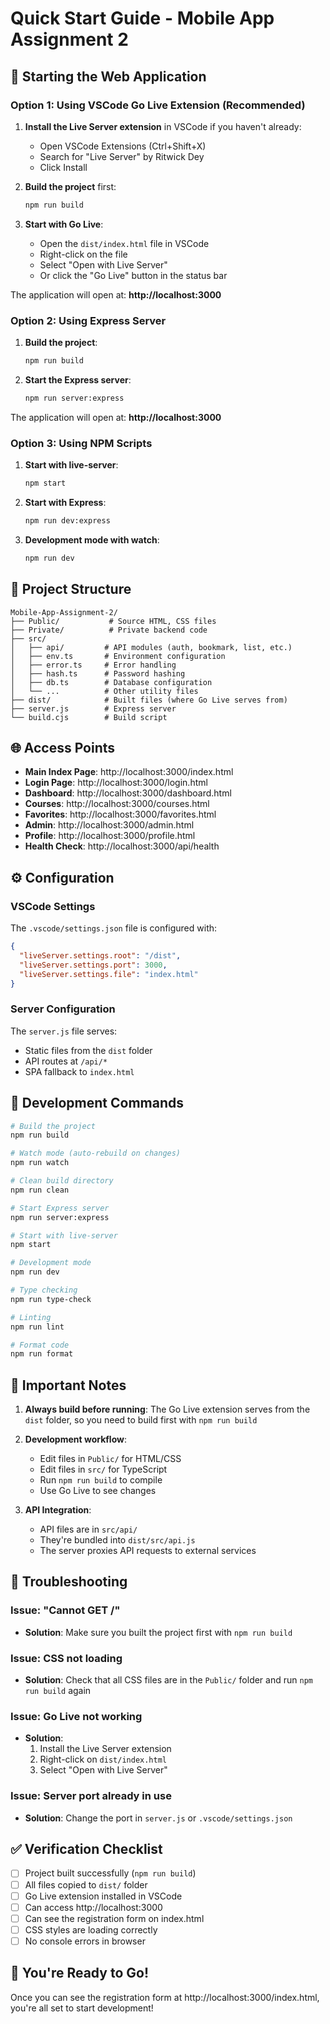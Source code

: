 # Quick Start Guide - Mobile App Assignment 2

## 🚀 Starting the Web Application

### Option 1: Using VSCode Go Live Extension (Recommended)

1. **Install the Live Server extension** in VSCode if you haven't already:
   - Open VSCode Extensions (Ctrl+Shift+X)
   - Search for "Live Server" by Ritwick Dey
   - Click Install

2. **Build the project** first:
   ```bash
   npm run build
   ```

3. **Start with Go Live**:
   - Open the `dist/index.html` file in VSCode
   - Right-click on the file
   - Select "Open with Live Server"
   - Or click the "Go Live" button in the status bar

The application will open at: **http://localhost:3000**

### Option 2: Using Express Server

1. **Build the project**:
   ```bash
   npm run build
   ```

2. **Start the Express server**:
   ```bash
   npm run server:express
   ```

The application will open at: **http://localhost:3000**

### Option 3: Using NPM Scripts

1. **Start with live-server**:
   ```bash
   npm start
   ```

2. **Start with Express**:
   ```bash
   npm run dev:express
   ```

3. **Development mode with watch**:
   ```bash
   npm run dev
   ```

## 📁 Project Structure

```
Mobile-App-Assignment-2/
├── Public/           # Source HTML, CSS files
├── Private/          # Private backend code
├── src/
│   ├── api/         # API modules (auth, bookmark, list, etc.)
│   ├── env.ts       # Environment configuration
│   ├── error.ts     # Error handling
│   ├── hash.ts      # Password hashing
│   ├── db.ts        # Database configuration
│   └── ...          # Other utility files
├── dist/            # Built files (where Go Live serves from)
├── server.js        # Express server
└── build.cjs        # Build script
```

## 🌐 Access Points

- **Main Index Page**: http://localhost:3000/index.html
- **Login Page**: http://localhost:3000/login.html
- **Dashboard**: http://localhost:3000/dashboard.html
- **Courses**: http://localhost:3000/courses.html
- **Favorites**: http://localhost:3000/favorites.html
- **Admin**: http://localhost:3000/admin.html
- **Profile**: http://localhost:3000/profile.html
- **Health Check**: http://localhost:3000/api/health

## ⚙️ Configuration

### VSCode Settings

The `.vscode/settings.json` file is configured with:
```json
{
  "liveServer.settings.root": "/dist",
  "liveServer.settings.port": 3000,
  "liveServer.settings.file": "index.html"
}
```

### Server Configuration

The `server.js` file serves:
- Static files from the `dist` folder
- API routes at `/api/*`
- SPA fallback to `index.html`

## 🔧 Development Commands

```bash
# Build the project
npm run build

# Watch mode (auto-rebuild on changes)
npm run watch

# Clean build directory
npm run clean

# Start Express server
npm run server:express

# Start with live-server
npm start

# Development mode
npm run dev

# Type checking
npm run type-check

# Linting
npm run lint

# Format code
npm run format
```

## 📝 Important Notes

1. **Always build before running**: The Go Live extension serves from the `dist` folder, so you need to build first with `npm run build`

2. **Development workflow**:
   - Edit files in `Public/` for HTML/CSS
   - Edit files in `src/` for TypeScript
   - Run `npm run build` to compile
   - Use Go Live to see changes

3. **API Integration**:
   - API files are in `src/api/`
   - They're bundled into `dist/src/api.js`
   - The server proxies API requests to external services

## 🐛 Troubleshooting

### Issue: "Cannot GET /"
- **Solution**: Make sure you built the project first with `npm run build`

### Issue: CSS not loading
- **Solution**: Check that all CSS files are in the `Public/` folder and run `npm run build` again

### Issue: Go Live not working
- **Solution**: 
  1. Install the Live Server extension
  2. Right-click on `dist/index.html`
  3. Select "Open with Live Server"

### Issue: Server port already in use
- **Solution**: Change the port in `server.js` or `.vscode/settings.json`

## ✅ Verification Checklist

- [ ] Project built successfully (`npm run build`)
- [ ] All files copied to `dist/` folder
- [ ] Go Live extension installed in VSCode
- [ ] Can access http://localhost:3000
- [ ] Can see the registration form on index.html
- [ ] CSS styles are loading correctly
- [ ] No console errors in browser

## 🎉 You're Ready to Go!

Once you can see the registration form at http://localhost:3000/index.html, you're all set to start development!

